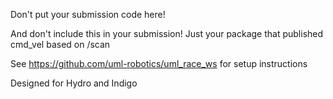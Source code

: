 Don't put your submission code here!

And don't include this in your submission! Just your package that published cmd_vel based on /scan

See https://github.com/uml-robotics/uml_race_ws for setup instructions

Designed for Hydro and Indigo
